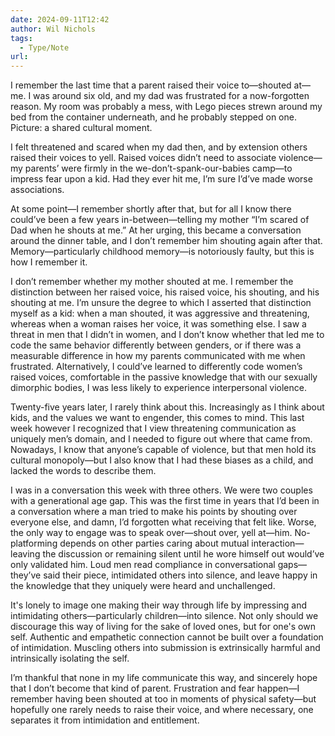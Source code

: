 ```yaml
---
date: 2024-09-11T12:42
author: Wil Nichols
tags:
  - Type/Note
url: 
---
```


I remember the last time that a parent raised their voice to—shouted at—me. I was around six old, and my dad was frustrated for a now-forgotten reason. My room was probably a mess, with Lego pieces strewn around my bed from the container underneath, and he probably stepped on one. Picture: a shared cultural moment.

I felt threatened and scared when my dad then, and by extension others raised their voices to yell. Raised voices didn’t need to associate violence—my parents’ were firmly in the we-don’t-spank-our-babies camp—to impress fear upon a kid. Had they ever hit me, I’m sure I’d’ve made worse associations. 

At some point—I remember shortly after that, but for all I know there could’ve been a few years in-between—telling my mother “I’m scared of Dad when he shouts at me.” At her urging, this became a conversation around the dinner table, and I don’t remember him shouting again after that. Memory—particularly childhood memory—is notoriously faulty, but this is how I remember it.

I don’t remember whether my mother shouted at me. I remember the distinction between her raised voice, his raised voice, his shouting, and his shouting at me. I’m unsure the degree to which I asserted that distinction myself as a kid: when a man shouted, it was aggressive and threatening, whereas when a woman raises her voice, it was something else. I saw a threat in men that I didn’t in women, and I don’t know whether that led me to code the same behavior differently between genders, or if there was a measurable difference in how my parents communicated with me when frustrated. Alternatively, I could’ve learned to differently code women’s raised voices, comfortable in the passive knowledge that with our sexually dimorphic bodies, I was less likely to experience interpersonal violence.

Twenty-five years later, I rarely think about this. Increasingly as I think about kids, and the values we want to engender, this comes to mind. This last week however I recognized that I view threatening communication as uniquely men’s domain, and I needed to figure out where that came from. Nowadays, I know that anyone’s capable of violence, but that men hold its cultural monopoly—but I also know that I had these biases as a child, and lacked the words to describe them.

I was in a conversation this week with three others. We were two couples with a generational age gap. This was the first time in years that I’d been in a conversation where a man tried to make his points by shouting over everyone else, and damn, I’d forgotten what receiving that felt like. Worse, the only way to engage was to speak over—shout over, yell at—him. No-platforming depends on other parties caring about mutual interaction—leaving the discussion or remaining silent until he wore himself out would’ve only validated him. Loud men read compliance in conversational gaps—they’ve said their piece, intimidated others into silence, and leave happy in the knowledge that they uniquely were heard and unchallenged.

It's lonely to image one making their way through life by impressing and intimidating others—particularly children—into silence. Not only should we discourage this way of living for the sake of loved ones, but for one's own self. Authentic and empathetic connection cannot be built over a foundation of intimidation. Muscling others into submission is extrinsically harmful and intrinsically isolating the self.

I’m thankful that none in my life communicate this way, and sincerely hope that I don’t become that kind of parent. Frustration and fear happen—I remember having been shouted at too in moments of physical safety—but hopefully one rarely needs to raise their voice, and where necessary, one separates it from intimidation and entitlement.